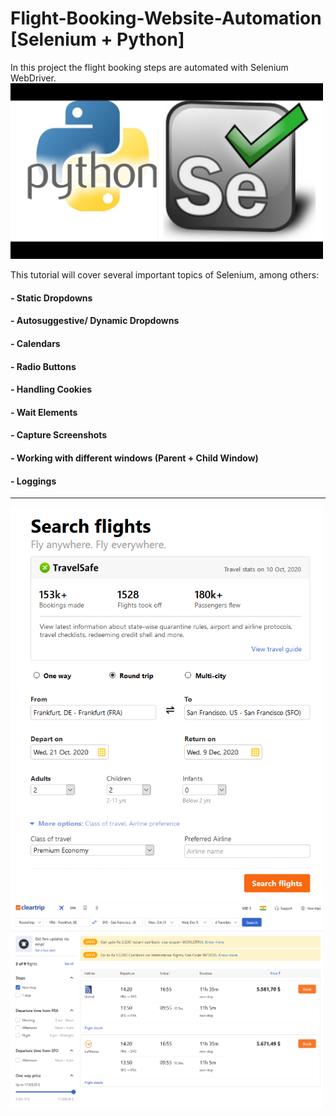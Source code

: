 # Flight-Booking-Website-Automation [Selenium + Python]



In this project the flight booking steps are automated with Selenium WebDriver.
<img src='./images/Selenium_Python.jpeg' width=500>

This tutorial will cover several important topics of Selenium, among others:

#### - Static Dropdowns
#### - Autosuggestive/ Dynamic Dropdowns
#### - Calendars
#### - Radio Buttons
#### - Handling Cookies
#### - Wait Elements
#### - Capture Screenshots
#### - Working with different windows (Parent + Child Window)
#### - Loggings
-------------------------------------------------------------

<img src='./images/Flight-Booking.PNG' width=500>
<img src='./images/Flight-Booking2.PNG' width=500>
